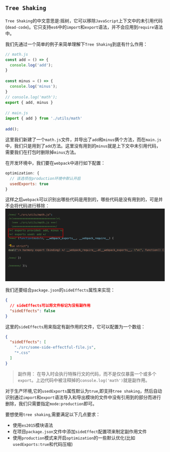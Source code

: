 ## `Tree Shaking`
`Tree Shaking`的中文意思是:摇树，它可以移除`JavaScript`上下文中的未引用代码(`dead-code`)。它只支持`es6`中的`import`和`export`语法，并不会应用到`require`语法中。

我们先通过一个简单的例子来简单理解下`Tree Shaking`到底有什么作用：  
```js
// math.js
const add = () => {
  console.log('add');
}

const minus = () => {
  console.log('minus');
}
// console.log('math');
export { add, minus }

// main.js
import { add } from './utils/math'

add();
```
这里我们新建了一个`math.js`文件，并导出了`add`和`minus`俩个方法，而在`main.js`中，我们只是用到了`add`方法。这里没有用到的`minus`就是上下文中未引用代码，需要我们在打包时删除掉`minus`方法。

在开发环境中，我们要在`webpack`中进行如下配置：  
```js
optimization: {
  // 该选项在production环境中默认开启
  usedExports: true
}
```
这样之后`webpack`可以识别出哪些代码是用到的，哪些代码是没有用到的，可是并不会将代码进行移除：  
![](https://raw.githubusercontent.com/wangkaiwd/drawing-bed/master/webpack-dev-treeshaking.png)  

我们还要结合`package.json`的`sideEffects`属性来实现：  
```json
{
  // sideEffects可以将文件标记为没有副作用
  "sideEffects": false
}
```
这里的`sideEffects`用来指定有副作用的文件，它可以配置为一个数组：  
```json
{
  "sideEffects": [
    "./src/some-side-effectful-file.js",
    "*.css"
  ]
}
```

> 副作用： 在导入时会执行特殊行文的代码，而不是仅仅暴露一个或多个`export`。上边代码中被注释掉的`console.log('math')`就是副作用。

对于生产环境,它的`usedExports`属性默认为`true`,即支持`tree shaking`，然后自动识别通过`import`和`export`语法导入和导出模块的文件中没有引用到的部分而进行删除，我们只需要指定`mode:production`即可。

要想使用`tree shaking`,需要满足以下几点要求：  
* 使用`es2015`模块语法
* 在项目`package.json`文件中添加`sideEffect`配置项来制定副作用文件
* 使用`production`模式来开启`optimization`的一些默认优化(比如`usedExports:true`和代码压缩)